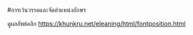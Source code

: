 ﻿#การเว้นวรรคและจัดตำแหน่งอักษร
 
ดูผลลัพธ์คลิก https://khunkru.net/eleaning/html/fontposition.html
